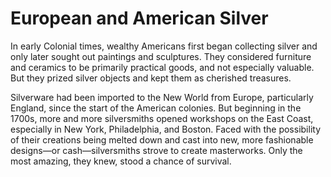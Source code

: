 # European and American Silver

In early Colonial times, wealthy Americans first began collecting silver and only later sought out paintings and sculptures. They considered furniture and ceramics to be primarily practical goods, and not especially valuable. But they prized silver objects and kept them as cherished treasures.<span class="Apple-converted-space"> </span>

Silverware had been imported to the New World from Europe, particularly England, since the start of the American colonies. But beginning in the 1700s, more and more silversmiths opened workshops on the East Coast, especially in New York, Philadelphia, and Boston. Faced with the possibility of their creations being melted down and cast into new, more fashionable designs—or cash—silversmiths strove to create masterworks. Only the most amazing, they knew, stood a chance of survival.

